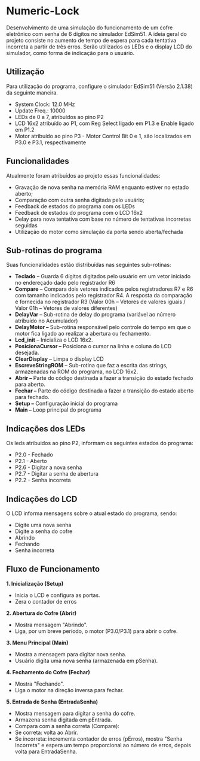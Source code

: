 # Numeric-Lock

Desenvolvimento de uma simulação do funcionamento de um cofre eletrônico com senha de 6 dígitos no simulador EdSim51. A ideia geral do projeto consiste no aumento de tempo de espera para cada tentativa incorreta a partir de três erros. Serão utilizados os LEDs e o display LCD do simulador, como forma de indicação para o usuário.

## Utilização

Para utilização do programa, configure o simulador EdSim51 (Versão 2.1.38) da seguinte maneira.
- System Clock: 12.0 MHz
- Update Freq.: 10000 
- LEDs de 0 a 7, atribuídos ao pino P2
- LCD 16x2 atribuído ao P1, com Reg Select ligado em P1.3 e Enable ligado em P1.2
- Motor atribuído ao pino P3 - Motor Control Bit 0 e 1, são localizados em P3.0 e P3.1, respectivamente

## Funcionalidades
Atualmente foram atribuídos ao projeto essas funcionalidades:

- Gravação de nova senha na memória RAM enquanto estiver no estado aberto;
- Comparação com outra senha digitada pelo usuário;
- Feedback de estados do programa com os LEDs
- Feedback de estados do programa com o LCD 16x2
- Delay para nova tentativa com base no número de tentativas incorretas seguidas
- Utilização do motor como simulação da porta sendo aberta/fechada

## Sub-rotinas do programa
Suas funcionalidades estão distribuídas nas seguintes sub-rotinas:

- **Teclado** – Guarda 6 dígitos digitados pelo usuário em um vetor iniciado no endereçado dado pelo registrador R6
- **Compare** – Compara dois vetores indicados pelos registradores R7 e R6 com tamanho indicados pelo registrador R4. A resposta da comparação é fornecida no registrador R3 (Valor 00h – Vetores de valores iguais / Valor 01h – Vetores de valores diferentes)
- **DelayVar –** Sub-rotina de delay do programa (variável ao número atribuído no Acumulador)
- **DelayMotor –** Sub-rotina responsável pelo controle do tempo em que o motor fica ligado ao realizar a abertura ou fechamento.
- **Lcd_init** – Inicializa o LCD 16x2.
- **PosicionaCursor –** Posiciona o cursor na linha e coluna do LCD desejada.
- **ClearDisplay** – Limpa o display LCD
- **EscreveStringROM** – Sub-rotina que faz a escrita das strings, armazenadas na ROM do programa, no LCD 16x2.
- **Abrir –** Parte do código destinada a fazer a transição do estado fechado para aberto.
- **Fechar –** Parte do código destinada a fazer a transição do estado aberto para fechado.
- **Setup –** Configuração inicial do programa
- **Main –** Loop principal do programa

## Indicações dos LEDs

Os leds atribuidos ao pino P2, informam os seguintes estados do programa:

- P2.0 - Fechado
- P2.1 - Aberto
- P2.6 - Digitar a nova senha
- P2.7 - Digitar a senha de abertura
- P2.2 - Senha incorreta

## Indicações do LCD

O LCD informa mensagens sobre o atual estado do programa, sendo:

- Digite uma nova senha
- Digite a senha do cofre
- Abrindo
- Fechando
- Senha incorreta

## Fluxo de Funcionamento

**1. Inicialização (Setup)**

- Inicia o LCD e configura as portas.
- Zera o contador de erros


**2. Abertura do Cofre (Abrir)**

- Mostra mensagem "Abrindo".
- Liga, por um breve período, o motor (P3.0/P3.1) para abrir o cofre.


**3. Menu Principal (Main)**

- Mostra a mensagem para digitar nova senha.
- Usuário digita uma nova senha (armazenada em pSenha).


**4. Fechamento do Cofre (Fechar)**

- Mostra "Fechando".
- Liga o motor na direção inversa para fechar.


**5. Entrada de Senha (EntradaSenha)**

- Mostra mensagem para digitar a senha do cofre.
- Armazena senha digitada em pEntrada.
- Compara com a senha correta (Compare):
- Se correta: volta ao Abrir.
- Se incorreta: incrementa contador de erros (pErros), mostra "Senha Incorreta" e espera um tempo proporcional ao número de erros, depois volta para EntradaSenha.
